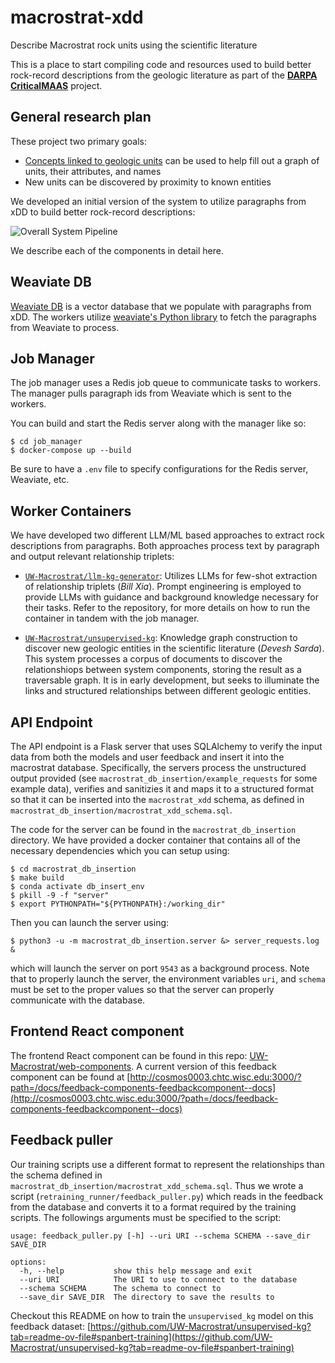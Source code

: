 # macrostrat-xdd
Describe Macrostrat rock units using the scientific literature

This is a place to start compiling code and resources used to build better rock-record descriptions from the
geologic literature as part of the [**DARPA CriticalMAAS**](https://github.com/UW-Macrostrat/CriticalMAAS)
project.


## General research plan

These project two primary goals: 
- [Concepts linked to geologic units](notes/unit-description.md) can be used to help fill out a graph of units, their attributes, and names
- New units can be discovered by proximity to known entities

We developed an initial version of the system to utilize paragraphs from xDD to build better rock-record descriptions:

![Overall System Pipeline](images/overall_pipeline.jpg)

We describe each of the components in detail here. 

## Weaviate DB

[Weaviate DB](https://weaviate.io/) is a vector database that we populate with paragraphs from xDD. The workers utilize [weaviate's Python library](https://weaviate.io/developers/weaviate/client-libraries/python) to fetch the paragraphs from Weaviate to process. 

## Job Manager

The job manager uses a Redis job queue to communicate tasks to workers. The manager pulls paragraph ids from Weaviate which is sent to the workers. 

You can build and start the Redis server along with the manager like so:
```
$ cd job_manager
$ docker-compose up --build
```

Be sure to have a `.env` file to specify configurations for the Redis server, Weaviate, etc. 

## Worker Containers

We have developed two different LLM/ML based approaches to extract rock descriptions from paragraphs. Both approaches process text by paragraph and output relevant relationship triplets:

- [`UW-Macrostrat/llm-kg-generator`](https://github.com/UW-Macrostrat/llm-kg-generator/):
  Utilizes LLMs for few-shot extraction of relationship triplets (_Bill Xia_). Prompt engineering is employed to provide LLMs
  with guidance and background knowledge necessary for their tasks. Refer to the repository, for more details on how to
  run the container in tandem with the job manager.

- [`UW-Macrostrat/unsupervised-kg`](https://github.com/UW-Macrostrat/unsupervised-kg):
  Knowledge graph construction to discover new geologic entities in the
  scientific literature (_Devesh Sarda_). This system processes a corpus of documents
  to discover the relationshiops between system components, storing the result as a traversable graph. It is in early
  development, but seeks to illuminate the links and structured relationships between different geologic entities.

## API Endpoint

The API endpoint is a Flask server that uses SQLAlchemy to verify the input data from both the models and user feedback and insert it into the macrostrat database. Specifically, the servers process the unstructured output provided (see `macrostrat_db_insertion/example_requests` for some example data), verifies and sanitizies it and maps it to a structured format so that it can be inserted into the `macrostrat_xdd` schema, as defined in `macrostrat_db_insertion/macrostrat_xdd_schema.sql`.

The code for the server can be found in the `macrostrat_db_insertion` directory. We have provided a docker container that contains all of the necessary dependencies which you can setup using:
```
$ cd macrostrat_db_insertion
$ make build
$ conda activate db_insert_env
$ pkill -9 -f "server"
$ export PYTHONPATH="${PYTHONPATH}:/working_dir"
```

Then you can launch the server using:
```
$ python3 -u -m macrostrat_db_insertion.server &> server_requests.log &
```

which will launch the server on port `9543` as a background process. Note that to properly launch the server, the environment variables `uri`, and `schema` must be set to the proper values so that the server can properly communicate
with the database. 

## Frontend React component

The frontend React component can be found in this repo: [UW-Macrostrat/web-components](https://github.com/UW-Macrostrat/web-components/tree/main/packages/feedback-components). A current version of this feedback component can be found at [http://cosmos0003.chtc.wisc.edu:3000/?path=/docs/feedback-components-feedbackcomponent--docs](http://cosmos0003.chtc.wisc.edu:3000/?path=/docs/feedback-components-feedbackcomponent--docs) 

## Feedback puller

Our training scripts use a different format to represent the relationships than the schema defined in `macrostrat_db_insertion/macrostrat_xdd_schema.sql`. Thus we wrote a script (`retraining_runner/feedback_puller.py`) which reads in the feedback from the database and converts it to a format required by the training scripts. The followings arguments must be specified to the script:
```
usage: feedback_puller.py [-h] --uri URI --schema SCHEMA --save_dir SAVE_DIR

options:
  -h, --help           show this help message and exit
  --uri URI            The URI to use to connect to the database
  --schema SCHEMA      The schema to connect to
  --save_dir SAVE_DIR  The directory to save the results to
```

Checkout this README on how to train the `unsupervised_kg` model on this feedback dataset: [https://github.com/UW-Macrostrat/unsupervised-kg?tab=readme-ov-file#spanbert-training](https://github.com/UW-Macrostrat/unsupervised-kg?tab=readme-ov-file#spanbert-training)